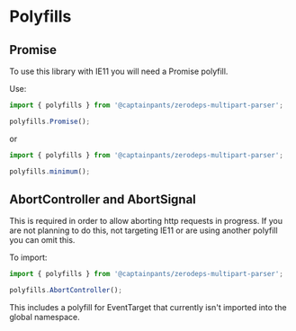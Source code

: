 # Polyfills
## Promise
To use this library with IE11 you will need a Promise polyfill.

Use:
```typescript
import { polyfills } from '@captainpants/zerodeps-multipart-parser';

polyfills.Promise();
```

or
```typescript
import { polyfills } from '@captainpants/zerodeps-multipart-parser';

polyfills.minimum();
```

## AbortController and AbortSignal
This is required in order to allow aborting http requests in progress. If you are not planning to do this, not targeting IE11 or are using another polyfill you can omit this.

To import:
```typescript
import { polyfills } from '@captainpants/zerodeps-multipart-parser';

polyfills.AbortController();
```

This includes a polyfill for EventTarget that currently isn't imported into the global namespace.